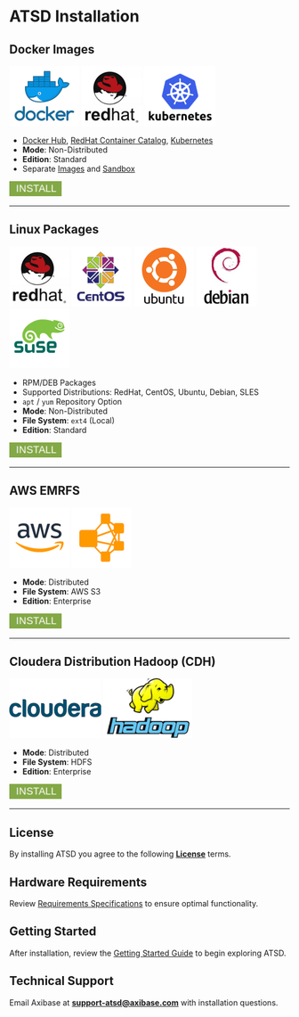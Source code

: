 # ATSD Installation

## Docker Images

![](../images/docker2.png) ![](../images/redhat1.png) ![](../images/kub.png)

* [Docker Hub](https://hub.docker.com/r/axibase/atsd/), [RedHat Container Catalog](https://access.redhat.com/containers/?tab=overview#/registry.connect.redhat.com/axibase/atsd), [Kubernetes](https://axibase.com/docs/axibase-collector/installation-on-kubernetes.html)
* **Mode**: Non-Distributed
* **Edition**: Standard
* Separate [Images](https://github.com/axibase/dockers/blob/master/README.md#axibase-time-series-database) and [Sandbox](https://github.com/axibase/dockers/tree/atsd-sandbox#atsd-sandbox-docker-image)

[![](../images/install.png)](./images.md)

---

## Linux Packages

![](../images/redhat1.png) ![](../images/centos.png) ![](../images/ubuntu2.png) ![](../images/debian1.png) ![](../images/sles.png)

* RPM/DEB Packages
* Supported Distributions: RedHat, CentOS, Ubuntu, Debian, SLES
* `apt` / `yum` Repository Option
* **Mode**: Non-Distributed
* **File System**: `ext4` (Local)
* **Edition**: Standard

[![](../images/install.png)](./packages.md)

---

## AWS EMRFS

![](../images/aws3.png) ![](../images/emrfs.png)

* **Mode**: Distributed
* **File System**: AWS S3
* **Edition**: Enterprise

[![](../images/install.png)](./aws-emr-s3.md)

---

## Cloudera Distribution Hadoop (CDH)

![](../images/cloudera2.png) ![](../images/hadoop2.png)

* **Mode**: Distributed
* **File System**: HDFS
* **Edition**: Enterprise

[![](../images/install.png)](./cloudera.md)

---

## License

By installing ATSD you agree to the following **[License](../axibase_tsd_se_license.pdf)** terms.

## Hardware Requirements

Review [Requirements Specifications](./requirements.md) to ensure optimal functionality.

## Getting Started

After installation, review the [Getting Started Guide](../tutorials/getting-started.md) to begin exploring ATSD.

## Technical Support

Email Axibase at **support-atsd@axibase.com** with installation questions.
